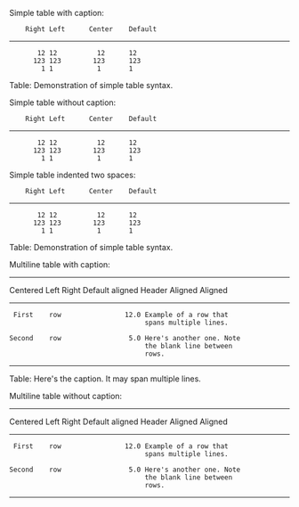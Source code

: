 Simple table with caption:

        Right Left      Center    Default
  ----------- ------ ------------ ---------
           12 12          12      12
          123 123        123      123
            1 1           1       1
  
  Table: Demonstration of simple table syntax.

Simple table without caption:

        Right Left      Center    Default
  ----------- ------ ------------ ---------
           12 12          12      12
          123 123        123      123
            1 1           1       1

Simple table indented two spaces:

        Right Left      Center    Default
  ----------- ------ ------------ ---------
           12 12          12      12
          123 123        123      123
            1 1           1       1
  
  Table: Demonstration of simple table syntax.

Multiline table with caption:

  --------------------------------------------------------------
   Centered   Left              Right Default aligned
    Header    Aligned         Aligned
  ----------- ---------- ------------ --------------------------
     First    row                12.0 Example of a row that
                                      spans multiple lines.
  
    Second    row                 5.0 Here's another one. Note
                                      the blank line between
                                      rows.
  --------------------------------------------------------------
  
  Table: Here's the caption. It may span multiple lines.

Multiline table without caption:

  --------------------------------------------------------------
   Centered   Left              Right Default aligned
    Header    Aligned         Aligned
  ----------- ---------- ------------ --------------------------
     First    row                12.0 Example of a row that
                                      spans multiple lines.
  
    Second    row                 5.0 Here's another one. Note
                                      the blank line between
                                      rows.
  --------------------------------------------------------------



